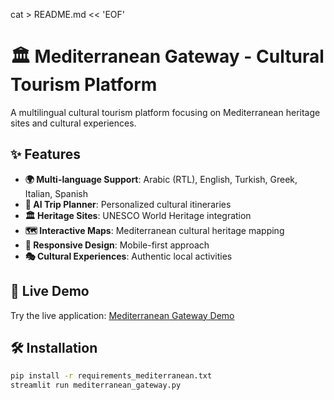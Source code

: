 cat > README.md << 'EOF'
# 🏛️ Mediterranean Gateway - Cultural Tourism Platform

A multilingual cultural tourism platform focusing on Mediterranean heritage sites and cultural experiences.

## ✨ Features

- **🌍 Multi-language Support**: Arabic (RTL), English, Turkish, Greek, Italian, Spanish
- **🤖 AI Trip Planner**: Personalized cultural itineraries
- **🏛️ Heritage Sites**: UNESCO World Heritage integration
- **🗺️ Interactive Maps**: Mediterranean cultural heritage mapping
- **📱 Responsive Design**: Mobile-first approach
- **🎭 Cultural Experiences**: Authentic local activities

## 🚀 Live Demo

Try the live application: [Mediterranean Gateway Demo](your-streamlit-url-here)

## 🛠️ Installation

```bash
pip install -r requirements_mediterranean.txt
streamlit run mediterranean_gateway.py
